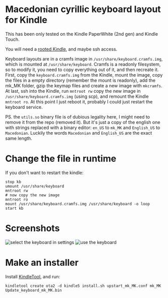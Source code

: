 Macedonian cyrillic keyboard layout for Kindle
==============================================

This has been only tested on the Kindle PaperWhite (2nd gen) and Kindle Touch.

You will need a [rooted Kindle](http://wiki.mobileread.com/wiki/Kindle_Touch_Hacking#Jailbreak), and maybe ssh access.

Keyboard layouts are in a cramfs image in `/usr/share/keyboard.cramfs.img`, which is mounted at `/usr/share/keyboard`.
Cramfs is a readonly filesystem, so to modify it, you need to copy everything out of it, and then recreate it.
First, copy the `keyboard.cramfs.img` from the Kindle, mount the image, copy the files in a empty directory (remember
the mount is readonly), add the mk_MK folder, gzip the keymap files and create a new image with `mkcramfs`. At last, ssh into the Kindle, run
`mntroot rw` copy the new image in `/usr/share/keyboard.cramfs.img` (using scp), and remount the Kindle `mntroot ro`. At
this point I just reboot it, probably I could just restart the keyboard service.

PS. the `utils.so` binary file is of dubious legality here, I might need to remove it from the repo (removed it).
But it's just a copy of the english one with strings replaced with a binary editor: `en_US` to `mk_MK` and `English_US` to `Macedonian`.
Luckily the words `Macedonian` and `English_US` are the exact same length.


Change the file in runtime
==========================

If you don't want to restart the kindle:

    stop kb
    umount /usr/share/keyboard
    mntroot rw
    # now copy the new image
    mntroot ro
    mount /usr/share/keyboard.cramfs.img /usr/share/keyboard -o loop
    start kb


Screenshots
===========

![select the keyboard in settings](https://raw.github.com/gdamjan/macedonian-cyrillic-layout-for-kindle/master/screenshots/select-keyboard.png)
![use the keyboard](https://raw.github.com/gdamjan/macedonian-cyrillic-layout-for-kindle/master/screenshots/keyboard.png)


Make an installer
=================

Install [KindleTool](https://github.com/NiLuJe/KindleTool), and run:

    kindletool create ota2 -d kindle5 install.sh upstart_mk_MK.conf mk_MK Update_keyboard_mk_MK.bin

